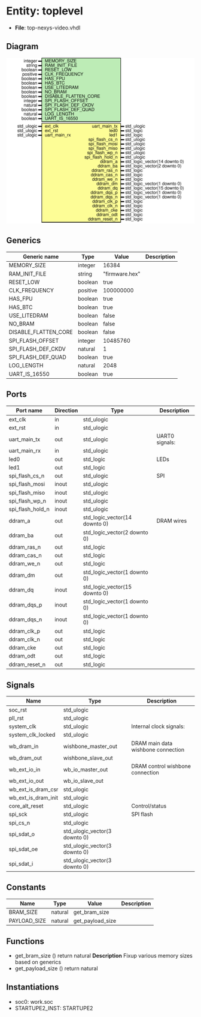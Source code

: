 # Entity: toplevel

- **File**: top-nexys-video.vhdl
## Diagram

![Diagram](top-nexys-video.svg "Diagram")
## Generics

| Generic name         | Type     | Value          | Description |
| -------------------- | -------- | -------------- | ----------- |
| MEMORY_SIZE          | integer  | 16384          |             |
| RAM_INIT_FILE        | string   | "firmware.hex" |             |
| RESET_LOW            | boolean  | true           |             |
| CLK_FREQUENCY        | positive | 100000000      |             |
| HAS_FPU              | boolean  | true           |             |
| HAS_BTC              | boolean  | true           |             |
| USE_LITEDRAM         | boolean  | false          |             |
| NO_BRAM              | boolean  | false          |             |
| DISABLE_FLATTEN_CORE | boolean  | false          |             |
| SPI_FLASH_OFFSET     | integer  | 10485760       |             |
| SPI_FLASH_DEF_CKDV   | natural  | 1              |             |
| SPI_FLASH_DEF_QUAD   | boolean  | true           |             |
| LOG_LENGTH           | natural  | 2048           |             |
| UART_IS_16550        | boolean  | true           |             |
## Ports

| Port name        | Direction | Type                          | Description    |
| ---------------- | --------- | ----------------------------- | -------------- |
| ext_clk          | in        | std_ulogic                    |                |
| ext_rst          | in        | std_ulogic                    |                |
| uart_main_tx     | out       | std_ulogic                    | UART0 signals: |
| uart_main_rx     | in        | std_ulogic                    |                |
| led0             | out       | std_logic                     | LEDs           |
| led1             | out       | std_logic                     |                |
| spi_flash_cs_n   | out       | std_ulogic                    | SPI            |
| spi_flash_mosi   | inout     | std_ulogic                    |                |
| spi_flash_miso   | inout     | std_ulogic                    |                |
| spi_flash_wp_n   | inout     | std_ulogic                    |                |
| spi_flash_hold_n | inout     | std_ulogic                    |                |
| ddram_a          | out       | std_logic_vector(14 downto 0) | DRAM wires     |
| ddram_ba         | out       | std_logic_vector(2 downto 0)  |                |
| ddram_ras_n      | out       | std_logic                     |                |
| ddram_cas_n      | out       | std_logic                     |                |
| ddram_we_n       | out       | std_logic                     |                |
| ddram_dm         | out       | std_logic_vector(1 downto 0)  |                |
| ddram_dq         | inout     | std_logic_vector(15 downto 0) |                |
| ddram_dqs_p      | inout     | std_logic_vector(1 downto 0)  |                |
| ddram_dqs_n      | inout     | std_logic_vector(1 downto 0)  |                |
| ddram_clk_p      | out       | std_logic                     |                |
| ddram_clk_n      | out       | std_logic                     |                |
| ddram_cke        | out       | std_logic                     |                |
| ddram_odt        | out       | std_logic                     |                |
| ddram_reset_n    | out       | std_logic                     |                |
## Signals

| Name                | Type                          | Description                        |
| ------------------- | ----------------------------- | ---------------------------------- |
| soc_rst             | std_ulogic                    |                                    |
| pll_rst             | std_ulogic                    |                                    |
| system_clk          | std_ulogic                    | Internal clock signals:            |
| system_clk_locked   | std_ulogic                    |                                    |
| wb_dram_in          | wishbone_master_out           | DRAM main data wishbone connection |
| wb_dram_out         | wishbone_slave_out            |                                    |
| wb_ext_io_in        | wb_io_master_out              | DRAM control wishbone connection   |
| wb_ext_io_out       | wb_io_slave_out               |                                    |
| wb_ext_is_dram_csr  | std_ulogic                    |                                    |
| wb_ext_is_dram_init | std_ulogic                    |                                    |
| core_alt_reset      | std_ulogic                    | Control/status                     |
| spi_sck             | std_ulogic                    | SPI flash                          |
| spi_cs_n            | std_ulogic                    |                                    |
| spi_sdat_o          | std_ulogic_vector(3 downto 0) |                                    |
| spi_sdat_oe         | std_ulogic_vector(3 downto 0) |                                    |
| spi_sdat_i          | std_ulogic_vector(3 downto 0) |                                    |
## Constants

| Name         | Type    | Value             | Description |
| ------------ | ------- | ----------------- | ----------- |
| BRAM_SIZE    | natural |  get_bram_size    |             |
| PAYLOAD_SIZE | natural |  get_payload_size |             |
## Functions
- get_bram_size <font id="function_arguments">()</font> <font id="function_return">return natural </font>
**Description**
Fixup various memory sizes based on generics
- get_payload_size <font id="function_arguments">()</font> <font id="function_return">return natural </font>
## Instantiations

- soc0: work.soc
- STARTUPE2_INST: STARTUPE2
